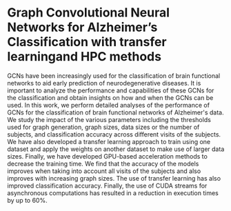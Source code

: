 # Graph Convolutional Neural Networks for Alzheimer’s Classification with transfer learningand HPC methods

GCNs have been increasingly used for the classification of brain functional networks to aid early prediction of neurodegenerative diseases. It is important to analyze the performance and capabilities of these GCNs for the classification and obtain insights on how and when the GCNs can be used. In this work, we perform detailed analyses of the performance of GCNs for the classification of brain functional networks of Alzheimer's data. We study the impact of the various parameters including the thresholds used for graph generation, graph sizes, data sizes or the number of subjects, and classification accuracy across different visits of the subjects. We have also developed a transfer learning approach to train using one dataset and apply the weights on another dataset to make use of larger data sizes. Finally, we have developed GPU-based acceleration methods to decrease the training time. We find that the accuracy of the models improves when taking into account all visits of the subjects and also improves with increasing graph sizes. The use of transfer learning has also improved classification accuracy. Finally, the use of CUDA streams for asynchronous computations has resulted in a reduction in execution times by up to 60\%.
